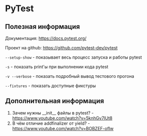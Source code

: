 # PyTest



## Полезная информация

Документация: https://docs.pytest.org/

Проект на github: https://github.com/pytest-dev/pytest

```--setup-show``` - показывает весь процесс запуска и работы pytest

```-s``` - показать print'ы при выполнении кода pytest

```-v --verbose``` - показать подробный вывод тестового прогона

```--fixtures``` - показать доступные фикстуры

## Дополнительная информация

1. Зачем нужны \_\_init\_\_ файлы в pytest? - https://www.youtube.com/watch?v=5knhGv7lUt8
2. В чём отличие addfinalizer от yield? - https://www.youtube.com/watch?v=BOBZEF-ofIw
